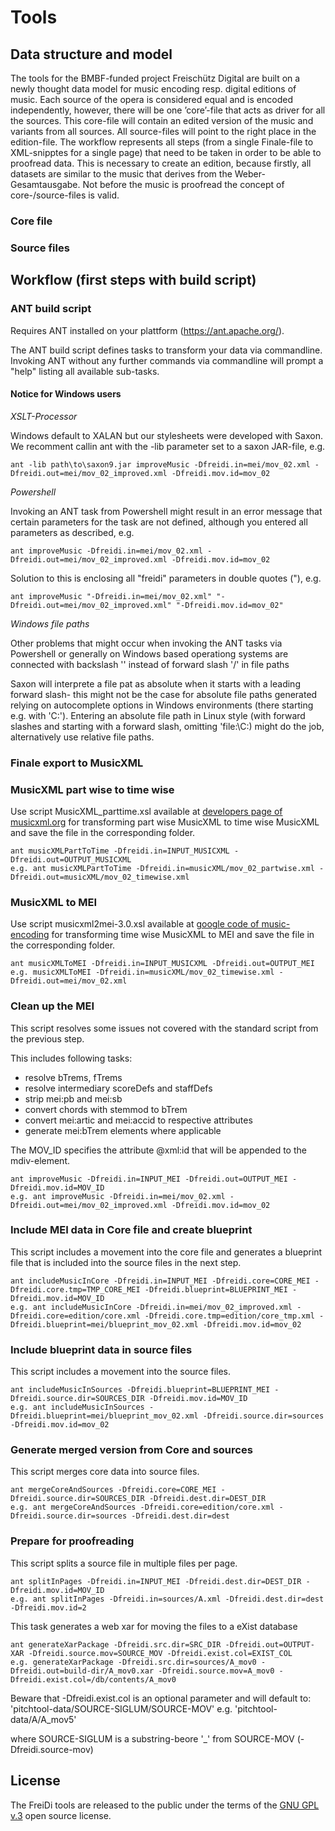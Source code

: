 Tools
=====

## Data structure and model ##

The tools for the BMBF-funded project Freischütz Digital are built on a newly thought data model for music encoding resp. digital editions of music. Each source of the opera is considered equal and is encoded independently, however, there will be one ’core’-file that acts as driver for all the sources. This core-file will contain an edited version of the music and variants from all sources. All source-files will point to the right place in the edition-file. The workflow represents all steps (from a single Finale-file to XML-snipptes for a single page) that need to be taken in order to be able to proofread data. This is necessary to create an edition, because firstly, all datasets are similar to the music that derives from the Weber-Gesamtausgabe. Not before the music is proofread the concept of core-/source-files is valid.

### Core file ###

### Source files ###

## Workflow (first steps with build script) ##

### ANT build script ###

Requires ANT installed on your plattform (https://ant.apache.org/).

The ANT build script defines tasks to transform your data via commandline. Invoking ANT without any further commands via commandline will prompt a  "help" listing all available sub-tasks.

#### Notice for Windows users ####

*XSLT-Processor*

Windows default to XALAN but our stylesheets were developed with Saxon. We recomment callin ant with the -lib parameter set to a saxon JAR-file, e.g.

```shell
ant -lib path\to\saxon9.jar improveMusic -Dfreidi.in=mei/mov_02.xml -Dfreidi.out=mei/mov_02_improved.xml -Dfreidi.mov.id=mov_02
```

*Powershell*

Invoking an ANT task from Powershell might result in an error message that certain parameters for the task are not defined, although you entered all parameters as described, e.g.

```shell
ant improveMusic -Dfreidi.in=mei/mov_02.xml -Dfreidi.out=mei/mov_02_improved.xml -Dfreidi.mov.id=mov_02
```

Solution to this is enclosing all "freidi" parameters in double quotes ("), e.g.

```shell
ant improveMusic "-Dfreidi.in=mei/mov_02.xml" "-Dfreidi.out=mei/mov_02_improved.xml" "-Dfreidi.mov.id=mov_02"
```

*Windows file paths*

Other problems that might occur when invoking the ANT tasks via Powershell or generally on Windows based operationg systems are connected with backslash '\' instead of forward slash '/' in file paths

Saxon will interprete a file pat as absolute when it starts with a leading forward slash- this might not be the case for absolute file paths generated relying on autocomplete options in Windows environments (there starting e.g. with 'C:\'). Entering an absolute file path in Linux style (with forward slashes and starting with a forward slash, omitting 'file:\C:\) might do the job, alternatively use relative file paths.

### Finale export to MusicXML ###

### MusicXML part wise to time wise ###

Use script MusicXML_parttime.xsl available at [developers page of musicxml.org](http://www.musicxml.com/for-developers/musicxml-xslt/partwise-to-timewise/) for transforming part wise MusicXML to time wise MusicXML and save the file in the corresponding folder.

```shell
ant musicXMLPartToTime -Dfreidi.in=INPUT_MUSICXML -Dfreidi.out=OUTPUT_MUSICXML
e.g. ant musicXMLPartToTime -Dfreidi.in=musicXML/mov_02_partwise.xml -Dfreidi.out=musicXML/mov_02_timewise.xml
```

### MusicXML to MEI ###

Use script musicxml2mei-3.0.xsl available at [google code of music-encoding](https://music-encoding.googlecode.com/svn/trunk/tools/musicxml2mei/musicxml2mei-3.0.xsl) for transforming time wise MusicXML to MEI and save the file in the corresponding folder.

```shell
ant musicXMLToMEI -Dfreidi.in=INPUT_MUSICXML -Dfreidi.out=OUTPUT_MEI
e.g. musicXMLToMEI -Dfreidi.in=musicXML/mov_02_timewise.xml -Dfreidi.out=mei/mov_02.xml
```

### Clean up the MEI ###

This script resolves some issues not covered with the standard script from the previous step.

This includes following tasks:

* resolve bTrems, fTrems
* resolve intermediary scoreDefs and staffDefs
* strip mei:pb and mei:sb
* convert chords with stemmod to bTrem
* convert mei:artic and mei:accid to respective attributes
* generate mei:bTrem elements where applicable

The MOV_ID specifies the attribute @xml:id that will be appended to the mdiv-element.

```shell
ant improveMusic -Dfreidi.in=INPUT_MEI -Dfreidi.out=OUTPUT_MEI -Dfreidi.mov.id=MOV_ID
e.g. ant improveMusic -Dfreidi.in=mei/mov_02.xml -Dfreidi.out=mei/mov_02_improved.xml -Dfreidi.mov.id=mov_02

```

### Include MEI data in Core file and create blueprint ###

This script includes a movement into the core file and generates a blueprint file that is included into the source files in the next step.

```shell
ant includeMusicInCore -Dfreidi.in=INPUT_MEI -Dfreidi.core=CORE_MEI -Dfreidi.core.tmp=TMP_CORE_MEI -Dfreidi.blueprint=BLUEPRINT_MEI -Dfreidi.mov.id=MOV_ID
e.g. ant includeMusicInCore -Dfreidi.in=mei/mov_02_improved.xml -Dfreidi.core=edition/core.xml -Dfreidi.core.tmp=edition/core_tmp.xml -Dfreidi.blueprint=mei/blueprint_mov_02.xml -Dfreidi.mov.id=mov_02
```

### Include blueprint data in source files ###

This script includes a movement into the source files.

```shell
ant includeMusicInSources -Dfreidi.blueprint=BLUEPRINT_MEI -Dfreidi.source.dir=SOURCES_DIR -Dfreidi.mov.id=MOV_ID
e.g. ant includeMusicInSources -Dfreidi.blueprint=mei/blueprint_mov_02.xml -Dfreidi.source.dir=sources -Dfreidi.mov.id=mov_02
```

### Generate merged version from Core and sources ###

This script merges core data into source files.

```shell
ant mergeCoreAndSources -Dfreidi.core=CORE_MEI -Dfreidi.source.dir=SOURCES_DIR -Dfreidi.dest.dir=DEST_DIR
e.g. ant mergeCoreAndSources -Dfreidi.core=edition/core.xml -Dfreidi.source.dir=sources -Dfreidi.dest.dir=dest
```

### Prepare for proofreading ###

This script splits a source file in multiple files per page.

```shell
ant splitInPages -Dfreidi.in=INPUT_MEI -Dfreidi.dest.dir=DEST_DIR -Dfreidi.mov.id=MOV_ID
e.g. ant splitInPages -Dfreidi.in=sources/A.xml -Dfreidi.dest.dir=dest -Dfreidi.mov.id=2
```

This task generates a web xar for moving the files to a eXist database

```shell
ant generateXarPackage -Dfreidi.src.dir=SRC_DIR -Dfreidi.out=OUTPUT-XAR -Dfreidi.source.mov=SOURCE_MOV -Dfreidi.exist.col=EXIST_COL 
e.g. generateXarPackage -Dfreidi.src.dir=sources/A_mov0 -Dfreidi.out=build-dir/A_mov0.xar -Dfreidi.source.mov=A_mov0 -Dfreidi.exist.col=/db/contents/A_mov0 
```

Beware that -Dfreidi.exist.col is an optional parameter and will default to:
'pitchtool-data/SOURCE-SIGLUM/SOURCE-MOV'
e.g. 'pitchtool-data/A/A_mov5'

where  SOURCE-SIGLUM is a substring-beore '_' from SOURCE-MOV (-Dfreidi.source-mov)


## License ##

The FreiDi tools are released to the public under the terms of the [GNU GPL v.3](http://www.gnu.org/copyleft/gpl.html) open source license.